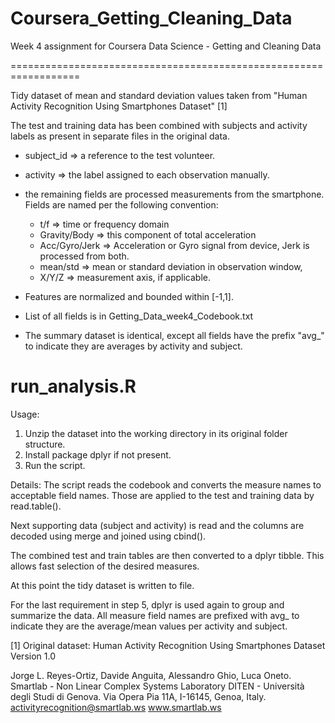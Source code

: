 # Coursera_Getting_Cleaning_Data
Week 4 assignment for Coursera Data Science - Getting and Cleaning Data

==================================================================

Tidy dataset of mean and standard deviation values taken from 
"Human Activity Recognition Using Smartphones Dataset" [1]

The test and training data has been combined with subjects and 
activity labels as present in separate files in the original data.

- subject_id => a reference to the test volunteer.
- activity => the label assigned to each observation manually.
- the remaining fields are processed measurements from the 
  smartphone. Fields are named per the following convention:
    - t/f => time or frequency domain
    - Gravity/Body => this component of total acceleration
    - Acc/Gyro/Jerk => Acceleration or Gyro signal from device, 
      Jerk is processed from both.
    - mean/std => mean or standard deviation in observation window,
    - X/Y/Z => measurement axis, if applicable.

- Features are normalized and bounded within [-1,1].
- List of all fields is in Getting_Data_week4_Codebook.txt
- The summary dataset is identical, except all fields have the
  prefix "avg_" to indicate they are averages by activity and subject.

run_analysis.R
==============

Usage: 
1. Unzip the dataset into the working directory
in its original folder structure.
2. Install package dplyr if not present.
3. Run the script.

Details: 
The script reads the codebook and converts the measure names
to acceptable field names. Those are applied to the test and training
data by read.table().

Next supporting data (subject and activity) is read and the columns are
decoded using merge and joined using cbind().

The combined test and train tables are then converted to a dplyr tibble.
This allows fast selection of the desired measures.

At this point the tidy dataset is written to file.

For the last requirement in step 5, dplyr is used again to group and summarize the data.
All measure field names are prefixed with avg_ to indicate they are the average/mean
values per activity and subject.


[1] Original dataset:
Human Activity Recognition Using Smartphones Dataset
Version 1.0

Jorge L. Reyes-Ortiz, Davide Anguita, Alessandro Ghio, Luca Oneto.
Smartlab - Non Linear Complex Systems Laboratory
DITEN - Università degli Studi di Genova.
Via Opera Pia 11A, I-16145, Genoa, Italy.
activityrecognition@smartlab.ws
www.smartlab.ws
